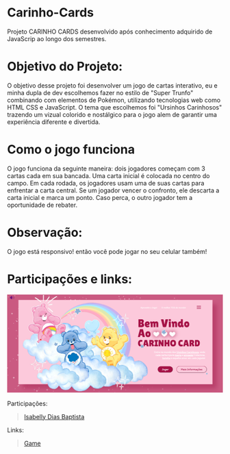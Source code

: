 # Carinho-Cards
Projeto CARINHO CARDS desenvolvido após conhecimento adquirido de JavaScrip ao longo dos semestres.

# Objetivo do Projeto:
O objetivo desse projeto foi desenvolver um jogo de cartas interativo, eu e minha dupla de dev escolhemos fazer no estilo de "Super Trunfo" combinando com elementos de Pokémon, utilizando tecnologias web como HTML CSS e JavaScript. O tema que escolhemos foi "Ursinhos Carinhosos" trazendo um vizual colorido e nostálgico para o jogo alem de garantir uma experiência diferente e divertida.

# Como o jogo funciona
O jogo funciona da seguinte maneira: dois jogadores começam com 3 cartas cada em sua bancada. Uma carta inicial é colocada no centro do campo. Em cada rodada, os jogadores usam uma de suas cartas para enfrentar a carta central. Se um jogador vencer o confronto, ele descarta a carta inicial e marca um ponto. Caso perca, o outro jogador tem a oportunidade de rebater. 

# Observação:
O jogo está responsivo! então você pode jogar no seu celular também!

# Participações e links:
![print telainicial](carinho_tela.png)  

Participações:
> [Isabelly Dias Baptista](https://github.com/IDBaptista)

Links:
> [Game]()
